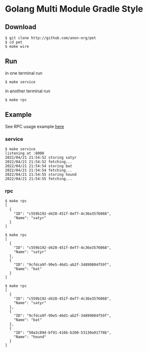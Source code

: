 # Golang Multi Module Gradle Style

## Download

```shell
$ git clone http://github.com/anon-org/pet
$ cd pet
$ make wire
```

## Run

in one terminal run

```shell
$ make service
```

in another terminal run

```shell
$ make rpc
```

## Example

See RPC usage example [here](rpc/example/main.go)

### service

```shell
$ make service
listening at :8000
2022/04/21 21:54:52 storing satyr
2022/04/21 21:54:52 fetching...
2022/04/21 21:54:54 storing bat
2022/04/21 21:54:54 fetching...
2022/04/21 21:54:55 storing hound
2022/04/21 21:54:55 fetching...
```

### rpc

```shell
$ make rpc
[
  {
    "ID": "c559b192-d428-451f-8ef7-4c36e3576068",
    "Name": "satyr"
  }
]

$ make rpc
[
  {
    "ID": "c559b192-d428-451f-8ef7-4c36e3576068",
    "Name": "satyr"
  },
  {
    "ID": "9cfdca9f-99e5-46d1-ab2f-34899804f59f",
    "Name": "bat"
  }
]

$ make rpc
[
  {
    "ID": "c559b192-d428-451f-8ef7-4c36e3576068",
    "Name": "satyr"
  },
  {
    "ID": "9cfdca9f-99e5-46d1-ab2f-34899804f59f",
    "Name": "bat"
  },
  {
    "ID": "50a3c89d-bf91-416b-b200-53130a91778b",
    "Name": "hound"
  }
]
```